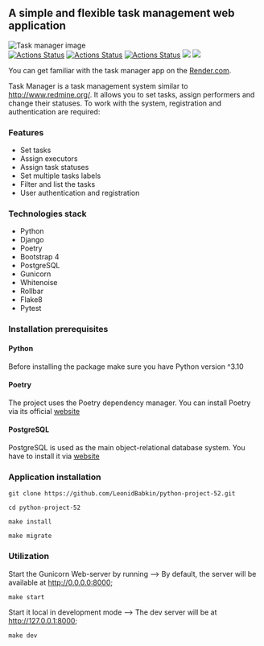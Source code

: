 ##                          A simple and flexible task management web application

![Task manager image](https://hygger.io/wp-content/uploads/2019/01/02.-Break-down-your-tasks-to-smaller-time-units.jpg)                               
[![Actions Status](https://github.com/LeonidBabkin/python-project-52/workflows/hexlet-check/badge.svg)](https://github.com/LeonidBabkin/python-project-52/actions)
[![Actions Status](https://github.com/LeonidBabkin/python-project-52/workflows/run-tests/badge.svg)](https://github.com/LeonidBabkin/python-project-52/actions)
[![Actions Status](https://github.com/LeonidBabkin/python-project-52/workflows/run-linter/badge.svg)](https://github.com/LeonidBabkin/python-project-52/actions)
<a href="https://codeclimate.com/github/LeonidBabkin/python-project-52/maintainability"><img src="https://api.codeclimate.com/v1/badges/c1a8a775517c39eb83c5/maintainability" /></a>
<a href="https://codeclimate.com/github/LeonidBabkin/python-project-52/test_coverage"><img src="https://api.codeclimate.com/v1/badges/c1a8a775517c39eb83c5/test_coverage" /></a>

You can get familiar with the task manager app on the [Render.com](https://task-manager-app-kzsy.onrender.com).

Task Manager is a task management system similar to http://www.redmine.org/. It allows you to set tasks, assign performers and change their statuses. To work with the system, registration and authentication are required:


### Features

 * Set tasks
 * Assign executors
 * Assign task statuses
 * Set multiple tasks labels
 * Filter and list the tasks
 * User authentication and registration

 ### Technologies stack

* Python
* Django
* Poetry
* Bootstrap 4
* PostgreSQL
* Gunicorn
* Whitenoise
* Rollbar
* Flake8
* Pytest

### Installation prerequisites

#### Python 

 Before installing the package make sure you have Python version ^3.10

#### Poetry

The project uses the Poetry dependency manager. You can install Poetry via its official [website](https://python-poetry.org/docs/#installing-with-the-official-installer)

#### PostgreSQL

PostgreSQL is used as the main object-relational database system. You have to install it  via [website](https://www.postgresql.org/download/)

###  Application installation

```
git clone https://github.com/LeonidBabkin/python-project-52.git

cd python-project-52

make install

make migrate

```

### Utilization

Start the Gunicorn Web-server by running --> By default, the server will be available at http://0.0.0.0:8000;

```
make start

```

Start it local in development mode --> The dev server will be at http://127.0.0.1:8000;

```
make dev

```




